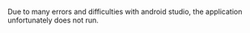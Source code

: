 Due to many errors and difficulties with android studio, the application unfortunately does not run.
